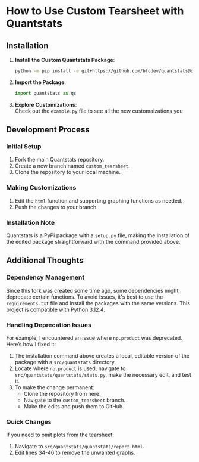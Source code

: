 # How to Use Custom Tearsheet with Quantstats

## Installation

1. **Install the Custom Quantstats Package**:
   ```bash
   python -m pip install -e git+https://github.com/bfcdev/quantstats@custom_tearsheet#egg=QuantStats
   ```
2. **Import the Package**:
    ```python 
    import quantstats as qs
    ```
3. **Explore Customizations**:  
Check out the `example.py` file to see all the new customaizations you 

## Development Process

### Initial Setup
1. Fork the main Quantstats repository.
2. Create a new branch named `custom_tearsheet`.
3. Clone the repository to your local machine.

### Making Customizations
1. Edit the `html` function and supporting graphing functions as needed.
2. Push the changes to your branch.

### Installation Note
Quantstats is a PyPi package with a `setup.py` file, making the installation of the edited package straightforward with the command provided above.

## Additional Thoughts

### Dependency Management
Since this fork was created some time ago, some dependencies might deprecate certain functions. To avoid issues, it's best to use the `requirements.txt` file and install the packages with the same versions. This project is compatible with Python 3.12.4.

### Handling Deprecation Issues
For example, I encountered an issue where `np.product` was deprecated. Here’s how I fixed it:
1. The installation command above creates a local, editable version of the package with a `src/quantstats` directory.
2. Locate where `np.product` is used, navigate to `src/quantstats/quantstats/stats.py`, make the necessary edit, and test it.
3. To make the change permanent:
    - Clone the repository from here.
    - Navigate to the `custom_tearsheet` branch.
    - Make the edits and push them to GitHub.

### Quick Changes
If you need to omit plots from the tearsheet:
1. Navigate to `src/quantstats/quantstats/report.html`.
2. Edit lines 34-46 to remove the unwanted graphs.




